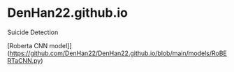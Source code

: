 # DenHan22.github.io
Suicide Detection 


[Roberta CNN model]](https://github.com/DenHan22/DenHan22.github.io/blob/main/models/RoBERTaCNN.py)
